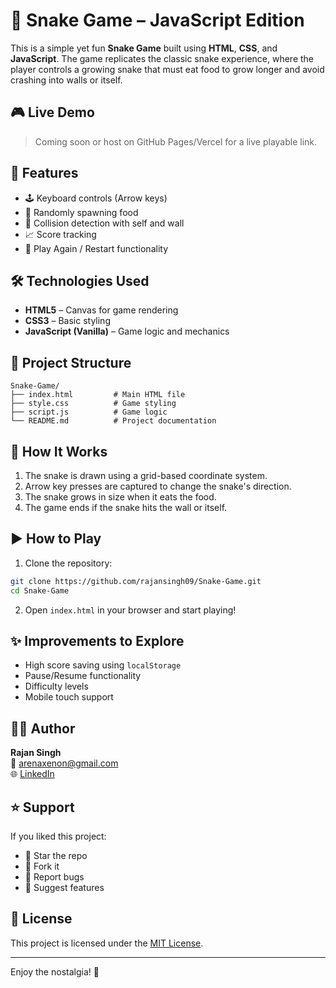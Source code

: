 # 🐍 Snake Game – JavaScript Edition

This is a simple yet fun **Snake Game** built using **HTML**, **CSS**, and **JavaScript**. The game replicates the classic snake experience, where the player controls a growing snake that must eat food to grow longer and avoid crashing into walls or itself.

## 🎮 Live Demo

> Coming soon or host on GitHub Pages/Vercel for a live playable link.


## 🚀 Features

- 🕹️ Keyboard controls (Arrow keys)
- 🍎 Randomly spawning food
- 🧱 Collision detection with self and wall
- 📈 Score tracking
- 🔁 Play Again / Restart functionality

## 🛠️ Technologies Used

- **HTML5** – Canvas for game rendering
- **CSS3** – Basic styling
- **JavaScript (Vanilla)** – Game logic and mechanics

## 📁 Project Structure

```plaintext
Snake-Game/
├── index.html         # Main HTML file
├── style.css          # Game styling
├── script.js          # Game logic
└── README.md          # Project documentation
```

## 🧠 How It Works

1. The snake is drawn using a grid-based coordinate system.
2. Arrow key presses are captured to change the snake's direction.
3. The snake grows in size when it eats the food.
4. The game ends if the snake hits the wall or itself.

## ▶️ How to Play

1. Clone the repository:

```bash
git clone https://github.com/rajansingh09/Snake-Game.git
cd Snake-Game
```

2. Open `index.html` in your browser and start playing!

## ✨ Improvements to Explore

* High score saving using `localStorage`
* Pause/Resume functionality
* Difficulty levels
* Mobile touch support

## 👨‍💻 Author

**Rajan Singh**  
📧 [arenaxenon@gmail.com](mailto:arenaxenon@gmail.com)  
🌐 [LinkedIn](https://www.linkedin.com/in/rajansingh09)

## ⭐ Support

If you liked this project:

* 🌟 Star the repo
* 🍴 Fork it
* 🐛 Report bugs
* 🚀 Suggest features

## 📜 License

This project is licensed under the [MIT License](LICENSE).

---

Enjoy the nostalgia! 🎉

```
